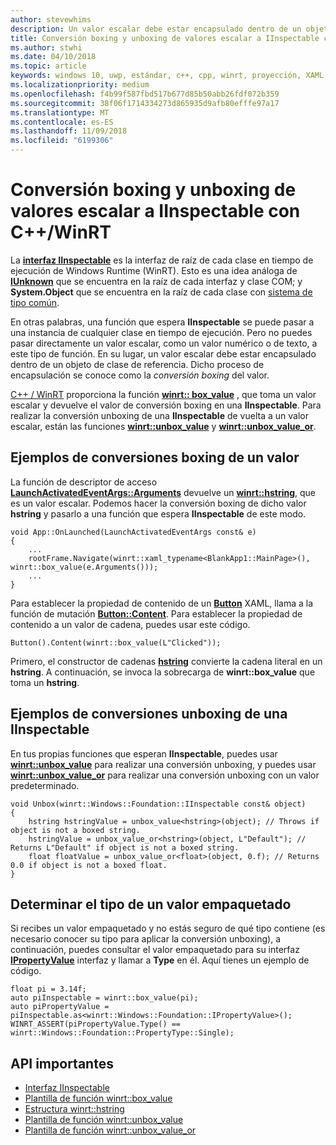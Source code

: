 ```yaml
---
author: stevewhims
description: Un valor escalar debe estar encapsulado dentro de un objeto de clase de referencia antes de pasarlo a una función que espera **IInspectable**. Dicho proceso de encapsulación se conoce como la *conversión boxing* del valor.
title: Conversión boxing y unboxing de valores escalar a IInspectable con C++/WinRT
ms.author: stwhi
ms.date: 04/10/2018
ms.topic: article
keywords: windows 10, uwp, estándar, c++, cpp, winrt, proyección, XAML, control, conversión boxing, escalar, valor
ms.localizationpriority: medium
ms.openlocfilehash: f4b99f587fbd517b677d85b50abb26fdf072b359
ms.sourcegitcommit: 38f06f1714334273d865935d9afb80efffe97a17
ms.translationtype: MT
ms.contentlocale: es-ES
ms.lasthandoff: 11/09/2018
ms.locfileid: "6199306"
---
```

# <a name="boxing-and-unboxing-scalar-values-to-iinspectable-with-cwinrt"></a>Conversión boxing y unboxing de valores escalar a IInspectable con C++/WinRT
 
La [**interfaz IInspectable**](/windows/desktop/api/inspectable/nn-inspectable-iinspectable) es la interfaz de raíz de cada clase en tiempo de ejecución de Windows Runtime (WinRT). Esto es una idea análoga de [**IUnknown**](https://msdn.microsoft.com/library/windows/desktop/ms680509) que se encuentra en la raíz de cada interfaz y clase COM; y **System.Object** que se encuentra en la raíz de cada clase con [sistema de tipo común](https://docs.microsoft.com/dotnet/standard/base-types/common-type-system).

En otras palabras, una función que espera **IInspectable** se puede pasar a una instancia de cualquier clase en tiempo de ejecución. Pero no puedes pasar directamente un valor escalar, como un valor numérico o de texto, a este tipo de función. En su lugar, un valor escalar debe estar encapsulado dentro de un objeto de clase de referencia. Dicho proceso de encapsulación se conoce como la *conversión boxing* del valor.

[C++ / WinRT](/windows/uwp/cpp-and-winrt-apis/intro-to-using-cpp-with-winrt) proporciona la función [**winrt:: box_value**](/uwp/cpp-ref-for-winrt/box-value) , que toma un valor escalar y devuelve el valor de conversión boxing en una **IInspectable**. Para realizar la conversión unboxing de una **IInspectable** de vuelta a un valor escalar, están las funciones [**winrt::unbox_value**](/uwp/cpp-ref-for-winrt/unbox-value) y [**winrt::unbox_value_or**](/uwp/cpp-ref-for-winrt/unbox-value-or).

## <a name="examples-of-boxing-a-value"></a>Ejemplos de conversiones boxing de un valor
La función de descriptor de acceso [**LaunchActivatedEventArgs::Arguments**](/uwp/api/windows.applicationmodel.activation.launchactivatedeventargs.Arguments) devuelve un [**winrt::hstring**](/uwp/cpp-ref-for-winrt/hstring), que es un valor escalar. Podemos hacer la conversión boxing de dicho valor **hstring** y pasarlo a una función que espera **IInspectable** de este modo.

```cppwinrt
void App::OnLaunched(LaunchActivatedEventArgs const& e)
{
    ...
    rootFrame.Navigate(winrt::xaml_typename<BlankApp1::MainPage>(), winrt::box_value(e.Arguments()));
    ...
}
```

Para establecer la propiedad de contenido de un [**Button**](/uwp/api/windows.ui.xaml.controls.button) XAML, llama a la función de mutación [**Button::Content**](/uwp/api/windows.ui.xaml.controls.contentcontrol.content?). Para establecer la propiedad de contenido a un valor de cadena, puedes usar este código.

```cppwinrt
Button().Content(winrt::box_value(L"Clicked"));
```

Primero, el constructor de cadenas [**hstring**](/uwp/cpp-ref-for-winrt/hstring) convierte la cadena literal en un **hstring**. A continuación, se invoca la sobrecarga de **winrt::box_value** que toma un **hstring**.

## <a name="examples-of-unboxing-an-iinspectable"></a>Ejemplos de conversiones unboxing de una IInspectable
En tus propias funciones que esperan **IInspectable**, puedes usar [**winrt::unbox_value**](/uwp/cpp-ref-for-winrt/unbox-value) para realizar una conversión unboxing, y puedes usar [**winrt::unbox_value_or**](/uwp/cpp-ref-for-winrt/unbox-value-or) para realizar una conversión unboxing con un valor predeterminado.

```cppwinrt
void Unbox(winrt::Windows::Foundation::IInspectable const& object)
{
    hstring hstringValue = unbox_value<hstring>(object); // Throws if object is not a boxed string.
    hstringValue = unbox_value_or<hstring>(object, L"Default"); // Returns L"Default" if object is not a boxed string.
    float floatValue = unbox_value_or<float>(object, 0.f); // Returns 0.0 if object is not a boxed float.
}
```

## <a name="determine-the-type-of-a-boxed-value"></a>Determinar el tipo de un valor empaquetado
Si recibes un valor empaquetado y no estás seguro de qué tipo contiene (es necesario conocer su tipo para aplicar la conversión unboxing), a continuación, puedes consultar el valor empaquetado para su interfaz [**IPropertyValue**](/uwp/api/windows.foundation.ipropertyvalue) interfaz y llamar a **Type** en él. Aquí tienes un ejemplo de código.

```cppwinrt
float pi = 3.14f;
auto piInspectable = winrt::box_value(pi);
auto piPropertyValue = piInspectable.as<winrt::Windows::Foundation::IPropertyValue>();
WINRT_ASSERT(piPropertyValue.Type() == winrt::Windows::Foundation::PropertyType::Single);
```

## <a name="important-apis"></a>API importantes
* [Interfaz IInspectable](/windows/desktop/api/inspectable/nn-inspectable-iinspectable)
* [Plantilla de función winrt::box_value](/uwp/cpp-ref-for-winrt/box-value)
* [Estructura winrt::hstring](/uwp/cpp-ref-for-winrt/hstring)
* [Plantilla de función winrt::unbox_value](/uwp/cpp-ref-for-winrt/unbox-value)
* [Plantilla de función winrt::unbox_value_or](/uwp/cpp-ref-for-winrt/unbox-value-or)
